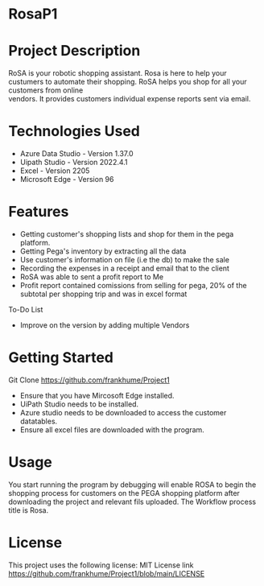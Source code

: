 # RosaP1
# Project Description 
  RoSA is your robotic shopping assistant. Rosa is here to help your custumers to automate their shopping. RoSA helps you shop for all your customers from online        
  vendors. It provides customers individual expense reports sent via email.
# Technologies Used 
  - Azure Data Studio - Version 1.37.0
  - Uipath Studio  - Version 2022.4.1
  - Excel - Version 2205
  - Microsoft Edge - Version 96
# Features
  - Getting customer's shopping lists and shop for them in the pega platform.
  - Getting Pega's inventory by extracting all the data
  - Use customer's information on file (i.e the db) to make the sale
  - Recording the expenses in a receipt and email that to the client
  - RoSA was able to sent a profit report to Me
  - Profit report contained comissions from selling for pega, 20% of the subtotal per shopping trip and was in excel format

  To-Do List
  - Improve on the version by adding multiple Vendors
# Getting Started
  Git Clone https://github.com/frankhume/Project1
  - Ensure that you have Mircosoft Edge installed.
  - UiPath Studio needs to be installed.
  - Azure studio needs to be downloaded to access the customer datatables.
  - Ensure all excel files are downloaded with the program.
# Usage
  You start running the program by debugging will enable ROSA to begin the shopping process for customers on the PEGA shopping platform after downloading the project and   relevant fils uploaded. The Workflow process title is Rosa.
# License
  This project uses the following license: MIT License link https://github.com/frankhume/Project1/blob/main/LICENSE
